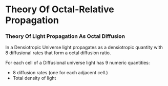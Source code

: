 # Theory Of Octal-Relative Propagation
### Theory Of Light Propagation As Octal Diffusion

In a Densiotropic Universe light propagates as a densiotropic quantity with 8 diffusional rates that form a octal diffusion ratio.

For each cell of a Diffusional universe light has 9 numeric quantities:
* 8 diffusion rates (one for each adjacent cell.)
* Total density of light
